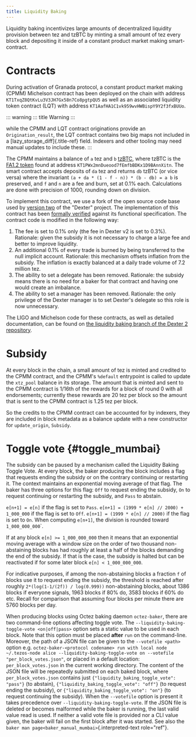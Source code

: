 ```yaml
---
title: Liquidity Baking
---
```


Liquidity baking incentivizes large amounts of decentralized liquidity
provision between tez and tzBTC by minting a small amount of tez every
block and depositing it inside of a constant product market making
smart-contract.

# Contracts

During activation of Granada protocol, a constant product market making
(CPMM) Michelson contract has been deployed on the chain with address
`KT1TxqZ8QtKvLu3V3JH7Gx58n7Co8pgtpQU5` as well as an associated
liquidity token contract (LQT) with address
`KT1AafHA1C1vk959wvHWBispY9Y2f3fxBUUo`.

::: warning
::: title
Warning
:::

while the CPMM and LQT contract originations provide an
`Origination_result`, the LQT contract contains two big maps not
included in a [lazy_storage_diff]{.title-ref} field. Indexers and other
tooling may need manual updates to include these.
:::

The CPMM maintains a balance of `a` tez and `b`
[tzBTC](https://tzbtc.io/), where tzBTC is the [FA1.2
token](https://gitlab.com/tezos/tzip/-/blob/master/proposals/tzip-7/tzip-7.md)
found at address `KT1PWx2mnDueood7fEmfbBDKx1D9BAnnXitn`. The smart
contract accepts deposits of `da` tez and returns `db` tzBTC (or vice
versa) where the invariant `(a + da * (1 - f - n)) * (b - db) = a b` is
preserved, and `f` and `n` are a fee and burn, set at 0.1% each.
Calculations are done with precision of 1000, rounding down on division.

To implement this contract, we use a fork of the open source code base
used by [version two](https://gitlab.com/dexter2tz/dexter2tz) of the
\"Dexter\" project. The implementation of this contract has been
[formally
verified](https://gitlab.com/dexter2tz/dexter2tz#audits-and-formal-verification-external-resources)
against its functional specification. The contract code is modified in
the following way:

1.  The fee is set to 0.1% only (the fee in Dexter v2 is set to 0.3%).
    Rationale: given the subsidy it is not necessary to charge a large
    fee and better to improve liquidity.
2.  An additional 0.1% of every trade is burned by being transferred to
    the null implicit account. Rationale: this mechanism offsets
    inflation from the subsidy. The inflation is exactly balanced at a
    daily trade volume of 7.2 million tez.
3.  The ability to set a delegate has been removed. Rationale: the
    subsidy means there is no need for a baker for that contract and
    having one would create an imbalance.
4.  The ability to set a manager has been removed. Rationale: the only
    privilege of the Dexter manager is to set Dexter\'s delegate so this
    role is now unnecessary.

The LIGO and Michelson code for these contracts, as well as detailed
documentation, can be found on [the liquidity baking branch of the
Dexter 2
repository](https://gitlab.com/dexter2tz/dexter2tz/-/tree/liquidity_baking).

# Subsidy

At every block in the chain, a small amount of tez is minted and
credited to the CPMM contract, and the CPMM\'s `%default` entrypoint is
called to update the `xtz_pool` balance in its storage. The amount that
is minted and sent to the CPMM contract is 1/16th of the rewards for a
block of round 0 with all endorsements; currently these rewards are 20
tez per block so the amount that is sent to the CPMM contract is 1.25
tez per block.

So the credits to the CPMM contract can be accounted for by indexers,
they are included in block metadata as a balance update with a new
constructor for `update_origin`, `Subsidy`.

# Toggle vote {#toggle_mumbai}

The subsidy can be paused by a mechanism called the Liquidity Baking
Toggle Vote. At every block, the baker producing the block includes a
flag that requests ending the subsidy or on the contrary continuing or
restarting it. The context maintains an exponential moving average of
that flag. The baker has three options for this flag: `Off` to request
ending the subsidy, `On` to request continuing or restarting the
subsidy, and `Pass` to abstain.

`e[n+1] = e[n]` if the flag is set to `Pass`.
`e[n+1] = (1999 * e[n] // 2000) + 1_000_000` if the flag is set to
`Off`. `e[n+1] = (1999 * e[n] // 2000)` if the flag is set to `On`. When
computing `e[n+1]`, the division is rounded toward `1_000_000_000`\`.

If at any block `e[n] >= 1_000_000_000` then it means that an
exponential moving average with a window size on the order of two
thousand non-abstaining blocks has had roughly at least a half of the
blocks demanding the end of the subsidy. If that is the case, the
subsidy is halted but can be reactivated if for some later block
`e[n] < 1_000_000_000`.

For indicative purposes, if among the non-abstaining blocks a fraction
`f` of blocks use it to request ending the subsidy, the threshold is
reached after roughly `2*(log(1-1/(2f)) / log(0.999))` non-abstaining
blocks, about 1386 blocks if everyone signals, 1963 blocks if 80% do,
3583 blocks if 60% do etc. Recall for comparison that assuming four
blocks per minute there are 5760 blocks per day.

When producing blocks using Octez baking daemon `octez-baker`, there are
two command-line options affecting toggle vote. The
`--liquidity-baking-toggle-vote <on|off|pass>` option sets a static
value to be used in each block. Note that this option must be placed
**after** `run` on the command-line. Moreover, the path of a JSON file
can be given to the `--votefile <path>` option e.g.
`octez-baker-<protocol codename> run with local node ~/.tezos-node alice --liquidity-baking-toggle-vote on --votefile "per_block_votes.json"`,
or placed in a default location: `per_block_votes.json` in the current
working directory. The content of the JSON file will be repeatedly
submitted on each baked block, where `per_block_votes.json` contains
just `{"liquidity_baking_toggle_vote": "pass"}` (to abstain),
`{"liquidity_baking_toggle_vote": "off"}` (to request ending the
subsidy), or `{"liquidity_baking_toggle_vote": "on"}` (to request
continuing the subsidy). When the `--votefile` option is present it
takes precedence over `--liquidity-baking-toggle-vote`. If the JSON file
is deleted or becomes malformed while the baker is running, the last
valid value read is used. If neither a valid vote file is provided nor a
CLI value given, the baker will fail on the first block after it was
started. See also the
`baker man page<baker_manual_mumbai>`{.interpreted-text role="ref"}.
